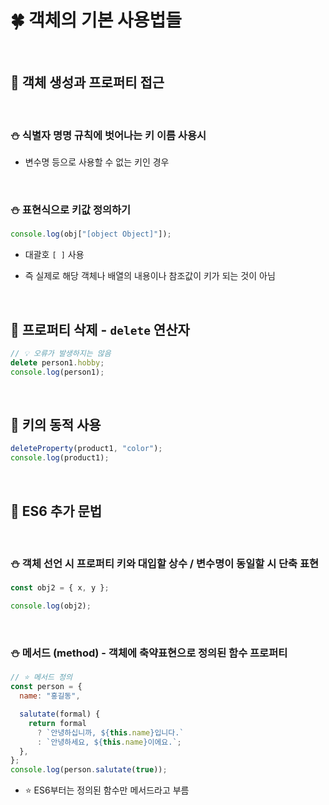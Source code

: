 # 🍀 객체의 기본 사용법들

<br>

## 🧸 객체 생성과 프로퍼티 접근

<br>

### ⛄ 식별자 명명 규칙에 벗어나는 키 이름 사용시

- 변수명 등으로 사용할 수 없는 키인 경우

<br>

### ⛄ 표현식으로 키값 정의하기

```javascript
console.log(obj["[object Object]"]);
```

- 대괄호 `[ ]` 사용

- 즉 실제로 해당 객체나 배열의 내용이나 참조값이 키가 되는 것이 아님

<br>

## 🧸 프로퍼티 삭제 - `delete` 연산자

```javascript
// 💡 오류가 발생하지는 않음
delete person1.hobby;
console.log(person1);
```

<br>

## 🧸 키의 동적 사용

```javascript
deleteProperty(product1, "color");
console.log(product1);
```

<br>

## 🧸 ES6 추가 문법

<br>

### ⛄ 객체 선언 시 **프로퍼티 키와 대입할 상수 / 변수명이 동일할 시** 단축 표현

```javascript
const obj2 = { x, y };

console.log(obj2);
```

<br>

### ⛄ 메서드 (method) - 객체에 축약표현으로 정의된 함수 프로퍼티

```javascript
// ⭐️ 메서드 정의
const person = {
  name: "홍길동",

  salutate(formal) {
    return formal
      ? `안녕하십니까, ${this.name}입니다.`
      : `안녕하세요, ${this.name}이에요.`;
  },
};
console.log(person.salutate(true));
```

- ⭐ ES6부터는 정의된 함수만 메서드라고 부름
